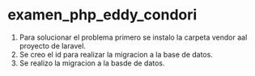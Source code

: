 # examen_php_eddy_condori
1. Para solucionar el problema primero se instalo la carpeta vendor aal proyecto de laravel.
2. Se creo el id para realizar la migracion a la base de datos.
3. Se realizo la migracion a la basde de datos.
